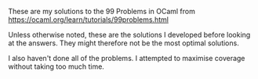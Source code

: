 These are my solutions to the 99 Problems in OCaml from https://ocaml.org/learn/tutorials/99problems.html

Unless otherwise noted, these are the solutions I developed before looking at the answers. They
might therefore not be the most optimal solutions.

I also haven't done all of the problems. I attempted to maximise coverage without taking too much
time.
